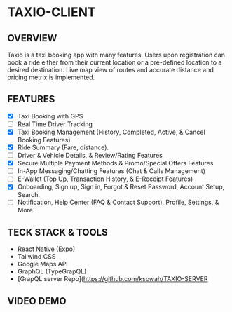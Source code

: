 # TAXIO-CLIENT

## OVERVIEW
Taxio is a taxi booking app with many features. Users upon registration can book a ride either from their current location or a pre-defined location to a desired destination. Live map view of routes and accurate distance and pricing metrix is implemented.

## FEATURES
- [x] Taxi Booking with GPS 
- [ ] Real Time Driver Tracking
- [x] Taxi Booking Management (History, Completed, Active, & Cancel Booking Features)
- [x] Ride Summary (Fare, distance). 
- [ ] Driver & Vehicle Details, & Review/Rating Features
- [x] Secure Multiple Payment Methods & Promo/Special Offers Features
- [ ] In-App Messaging/Chatting Features (Chat & Calls Management)
- [ ] E-Wallet (Top Up, Transaction History, & E-Receipt Features)
- [x] Onboarding, Sign up, Sign in, Forgot & Reset Password, Account Setup, Search. 
- [ ] Notification, Help Center (FAQ & Contact Support), Profile, Settings, & More.

## TECK STACK & TOOLS
- React Native (Expo)
- Tailwind CSS
- Google Maps API
- GraphQL (TypeGrapQL) 
- [GrapQL server Repo](https://github.com/ksowah/TAXIO-SERVER

## VIDEO DEMO


